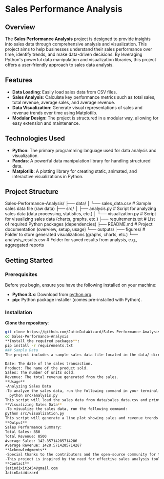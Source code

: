 # Sales Performance Analysis

## Overview

The **Sales Performance Analysis** project is designed to provide insights into sales data through comprehensive analysis and visualization. This project aims to help businesses understand their sales performance over time, identify trends, and make data-driven decisions. By leveraging Python's powerful data manipulation and visualization libraries, this project offers a user-friendly approach to sales data analysis.

## Features

- **Data Loading**: Easily load sales data from CSV files.
- **Sales Analysis**: Calculate key performance metrics such as total sales, total revenue, average sales, and average revenue.
- **Data Visualization**: Generate visual representations of sales and revenue trends over time using Matplotlib.
- **Modular Design**: The project is structured in a modular way, allowing for easy extension and maintenance.

## Technologies Used

- **Python**: The primary programming language used for data analysis and visualization.
- **Pandas**: A powerful data manipulation library for handling structured data.
- **Matplotlib**: A plotting library for creating static, animated, and interactive visualizations in Python.

## Project Structure
Sales-Performance-Analysis/
├── data/
│   └── sales_data.csv           # Sample sales data file (raw data)
├── src/
│   ├── analysis.py              # Script for analyzing sales data (data processing, statistics, etc.)
│   └── visualization.py         # Script for visualizing sales data (charts, graphs, etc.)
├── requirements.txt             # List of required Python packages (dependencies)
├── README.md                    # Project documentation (overview, setup, usage)
└── outputs/
    ├── figures/                 # Folder to store generated visualizations (graphs, charts, etc.)
    └── analysis_results.csv     # Folder for saved results from analysis, e.g., aggregated reports

## Getting Started

### Prerequisites

Before you begin, ensure you have the following installed on your machine:

- **Python 3.x**: Download from [python.org](https://www.python.org/downloads/).
- **pip**: Python package installer (comes pre-installed with Python).

### Installation

 **Clone the repository**:
   ```bash
   git clone https://github.com/JatinDataWizard/Sales-Performance-Analysis.git
   cd Sales-Performance-Analysis
**Install the required packages**:
  pip install -r requirements.txt
### Sample Data
The project includes a sample sales data file located in the data/ directory. The sales_data.csv file contains the following columns:

Date: The date of the sales transaction.
Product: The name of the product sold.
Sales: The number of units sold.
Revenue: The total revenue generated from the sales.
**Usage**
-Analyzing Sales Data
-To analyze the sales data, run the following command in your terminal:
     python src/analysis.py
This script will load the sales data from data/sales_data.csv and print a summary of key performance metrics, including total sales, total revenue, average sales, and average revenue.
**Visualizing Sales Data**
-To visualize the sales data, run the following command:
   python src/visualization.py
This script will generate a line plot showing sales and revenue trends over time. The plot will be displayed in a new window.
**Output**
Sales Performance Summary:
Total Sales: 850
Total Revenue: 8500
Average Sales: 142.85714285714286
Average Revenue: 1428.5714285714287
**Acknowledgments**
-Special thanks to the contributors and the open-source community for their invaluable resources and support.
-This project is inspired by the need for effective sales analysis tools in the business domain.
**Contact**
jatindixit2454@gmail.com
  JatinDataWizard
